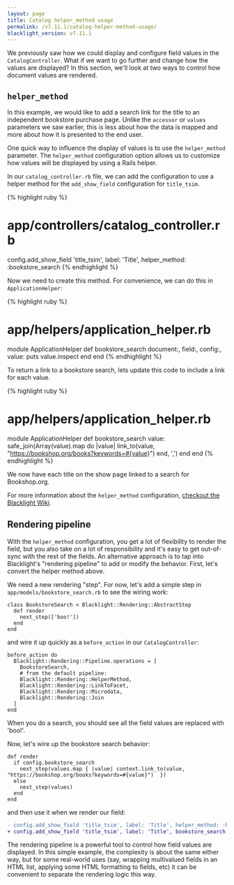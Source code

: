 ```yaml
---
layout: page
title: Catalog helper_method usage
permalink: /v7.11.1/catalog-helper-method-usage/
blacklight_version: v7.11.1
---
```


We previously saw how we could display and configure field values in the `CatalogController`. What if we want to go further and change how the values are displayed? In this section, we'll look at two ways to control how document values are rendered.

## `helper_method`

In this example, we would like to add a search link for the title to an independent bookstore purchase page. Unlike the `accessor` or `values` parameters we saw earlier, this is less about how the data is mapped and more about how it is presented to the end user.

One quick way to influence the display of values is to use the `helper_method` parameter. The `helper_method` configuration option allows us to customize how values will be displayed by using a Rails helper.

In our `catalog_controller.rb` file, we can add the configuration to use a helper method for the `add_show_field` configuration for `title_tsim`.

{% highlight ruby %}
# app/controllers/catalog_controller.rb
config.add_show_field 'title_tsim', label: 'Title', helper_method: :bookstore_search
{% endhighlight %}

Now we need to create this method. For convenience, we can do this in `ApplicationHelper`:

{% highlight ruby %}
# app/helpers/application_helper.rb
module ApplicationHelper
  def bookstore_search document:, field:, config:, value:
    puts value.inspect
  end
end
{% endhighlight %}

To return a link to a bookstore search, lets update this code to include a link for each value.

{% highlight ruby %}
# app/helpers/application_helper.rb
module ApplicationHelper
  def bookstore_search value:
    safe_join(Array(value).map do |value|
      link_to(value, "https://bookshop.org/books?keywords=#{value}")
    end, ',')
  end
end
{% endhighlight %}

We now have each title on the show page linked to a search for Bookshop.org.

<div class="alert alert-primary">
  For more information about the <code>helper_method</code> configuration, <a href="https://github.com/projectblacklight/blacklight/wiki/Blacklight-configuration#using-a-helper-method-to-render-the-value">checkout the Blacklight Wiki</a>.
</div>

## Rendering pipeline

With the `helper_method` configuration, you get a lot of flexibility to render the field, but you also take on a lot of responsibility and it's easy to get out-of-sync with the rest of the fields. An alternative approach is to tap into Blacklight's "rendering pipeline" to add or modify the behavior. First, let's convert the helper method above.

We need a new rendering "step". For now, let's add a simple step in `app/models/bookstore_search.rb` to see the wiring work:

```
class BookstoreSearch < Blacklight::Rendering::AbstractStep
  def render
    next_step(['boo!'])
  end
end
```

and wire it up quickly as a `before_action` in our `CatalogController`:

```
before_action do
  Blacklight::Rendering::Pipeline.operations = [
    BookstoreSearch,
    # from the default pipeline:
    Blacklight::Rendering::HelperMethod,
    Blacklight::Rendering::LinkToFacet,
    Blacklight::Rendering::Microdata,
    Blacklight::Rendering::Join
  ]
end
```

When you do a search, you should see all the field values are replaced with 'boo!'.

Now, let's wire up the bookstore search behavior:

```
def render
  if config.bookstore_search
    next_step(values.map { |value| context.link_to(value, "https://bookshop.org/books?keywords=#{value}")  })
  else
    next_step(values)
  end
end
```

and then use it when we render our field:

```diff
- config.add_show_field 'title_tsim', label: 'Title', helper_method: :bookstore_search
+ config.add_show_field 'title_tsim', label: 'Title', bookstore_search: true
```

The rendering pipeline is a powerful tool to control how field values are displayed. In this simple example, the complexity is about the same either way, but for some real-world uses (say, wrapping multivalued fields in an HTML list, applying some HTML formatting to fields, etc) it can be convenient to separate the rendering logic this way.
